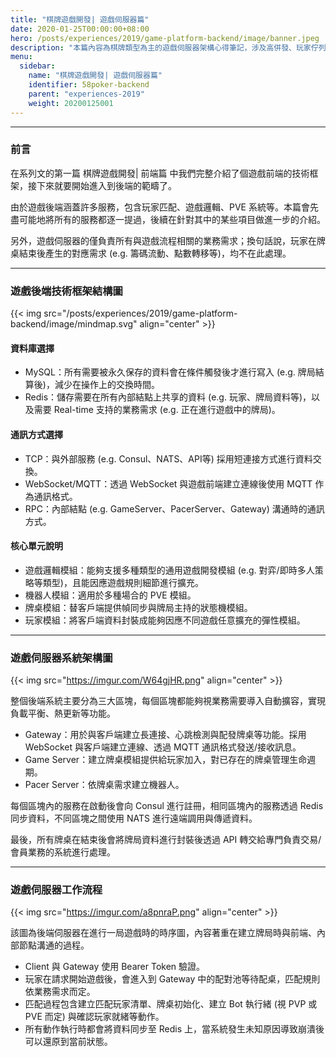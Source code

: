 ```yaml
---
title: "棋牌遊戲開發| 遊戲伺服器篇"
date: 2020-01-25T00:00:00+08:00
hero: /posts/experiences/2019/game-platform-backend/image/banner.jpeg
description: "本篇內容為棋牌類型為主的遊戲伺服器架構心得筆記，涉及高併發、玩家佇列與自動佈署等。"
menu:
  sidebar:
    name: "棋牌遊戲開發| 遊戲伺服器篇"
    identifier: 58poker-backend
    parent: "experiences-2019"
    weight: 20200125001
---
```


---

### 前言

在系列文的第一篇 棋牌遊戲開發| 前端篇 中我們完整介紹了個遊戲前端的技術框架，接下來就要開始進入到後端的範疇了。  

由於遊戲後端涵蓋許多服務，包含玩家匹配、遊戲邏輯、PVE 系統等。本篇會先盡可能地將所有的服務都逐一提過，後續在針對其中的某些項目做進一步的介紹。  

另外，遊戲伺服器的僅負責所有與遊戲流程相關的業務需求；換句話說，玩家在牌桌結束後產生的對應需求 (e.g. 籌碼流動、點數轉移等)，均不在此處理。

---

### 遊戲後端技術框架結構圖

{{< img src="/posts/experiences/2019/game-platform-backend/image/mindmap.svg" align="center" >}}

#### 資料庫選擇

  - MySQL：所有需要被永久保存的資料會在條件觸發後才進行寫入 (e.g. 牌局結算後)，減少在操作上的交換時間。
  - Redis：儲存需要在所有內部結點上共享的資料 (e.g. 玩家、牌局資料等)，以及需要 Real-time 支持的業務需求 (e.g. 正在進行遊戲中的牌局)。

#### 通訊方式選擇

  - TCP：與外部服務 (e.g. Consul、NATS、API等) 採用短連接方式進行資料交換。
  - WebSocket/MQTT：透過 WebSocket 與遊戲前端建立連線後使用 MQTT 作為通訊格式。
  - RPC：內部結點 (e.g. GameServer、PacerServer、Gateway) 溝通時的通訊方式。

#### 核心單元說明

   - 遊戲邏輯模組：能夠支援多種類型的通用遊戲開發模組 (e.g. 對弈/即時多人策略等類型)，且能因應遊戲規則細節進行擴充。
   - 機器人模組：適用於多種場合的 PVE 模組。
   - 牌桌模組：替客戶端提供幀同步與牌局主持的狀態機模組。
   - 玩家模組：將客戶端資料封裝成能夠因應不同遊戲任意擴充的彈性模組。

---

### 遊戲伺服器系統架構圖


{{< img src="https://imgur.com/W64gjHR.png" align="center" >}}

整個後端系統主要分為三大區塊，每個區塊都能夠視業務需要導入自動擴容，實現負載平衡、熱更新等功能。

  - Gateway：用於與客戶端建立長連接、心跳檢測與配發牌桌等功能。採用 WebSocket 與客戶端建立連線、透過 MQTT 通訊格式發送/接收訊息。
  - Game Server：建立牌桌模組提供給玩家加入，對已存在的牌桌管理生命週期。
  - Pacer Server：依牌桌需求建立機器人。

每個區塊內的服務在啟動後會向 Consul 進行註冊，相同區塊內的服務透過 Redis 同步資料，不同區塊之間使用 NATS 進行遠端調用與傳遞資料。

最後，所有牌桌在結束後會將牌局資料進行封裝後透過 API 轉交給專門負責交易/會員業務的系統進行處理。

---

### 遊戲伺服器工作流程

{{< img src="https://imgur.com/a8pnraP.png" align="center" >}}

該圖為後端伺服器在進行一局遊戲時的時序圖，內容著重在建立牌局時與前端、內部節點溝通的過程。

 - Client 與 Gateway 使用 Bearer Token 驗證。
 - 玩家在請求開始遊戲後，會進入到 Gateway 中的配對池等待配桌，匹配規則依業務需求而定。
 - 匹配過程包含建立匹配玩家清單、牌桌初始化、建立 Bot 執行緒 (視 PVP 或 PVE 而定) 與確認玩家就緒等動作。
 - 所有動作執行時都會將資料同步至 Redis 上，當系統發生未知原因導致崩潰後可以還原到當前狀態。
